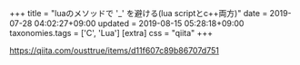 +++
title = "luaのメソッドで '_' を避ける(lua scriptとc++両方)"
date = 2019-07-28 04:02:27+09:00
updated = 2019-08-15 05:28:18+09:00
taxonomies.tags = ['C', 'Lua']
[extra]
css = "qiita"
+++

<https://qiita.com/ousttrue/items/d11f607c89b86707d751>


